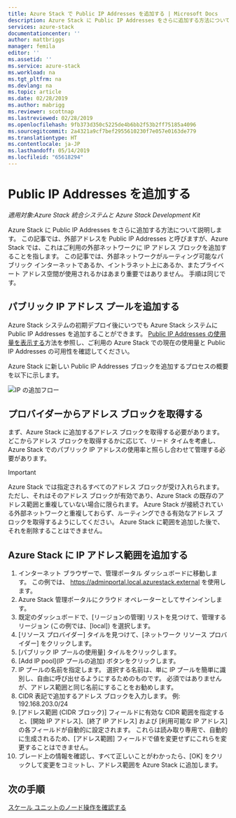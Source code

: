 ```yaml
---
title: Azure Stack で Public IP Addresses を追加する | Microsoft Docs
description: Azure Stack に Public IP Addresses をさらに追加する方法について説明します。
services: azure-stack
documentationcenter: ''
author: mattbriggs
manager: femila
editor: ''
ms.assetid: ''
ms.service: azure-stack
ms.workload: na
ms.tgt_pltfrm: na
ms.devlang: na
ms.topic: article
ms.date: 02/28/2019
ms.author: mabrigg
ms.reviewer: scottnap
ms.lastreviewed: 02/28/2019
ms.openlocfilehash: 9fb373d350c5225de4b6bb2f53b2ff75185a4096
ms.sourcegitcommit: 2a4321a9cf7bef2955610230f7e057e0163de779
ms.translationtype: HT
ms.contentlocale: ja-JP
ms.lasthandoff: 05/14/2019
ms.locfileid: "65618294"
---
```

# <a name="add-public-ip-addresses"></a>Public IP Addresses を追加する
*適用対象:Azure Stack 統合システムと Azure Stack Development Kit*  

Azure Stack に Public IP Addresses をさらに追加する方法について説明します。  この記事では、外部アドレスを Public IP Addresses と呼びますが、Azure Stack では、これはご利用の外部ネットワークに IP アドレス ブロックを追加することを指します。  この記事では、外部ネットワークがルーティング可能なパブリック インターネットであるか、イントラネット上にあるか、またプライベート アドレス空間が使用されるかはあまり重要ではありません。  手順は同じです。 

## <a name="add-a-public-ip-address-pool"></a>パブリック IP アドレス プールを追加する
Azure Stack システムの初期デプロイ後にいつでも Azure Stack システムに Public IP Addresses を追加することができます。 [Public IP Addresses の使用量を表示する](azure-stack-viewing-public-ip-address-consumption.md)方法を参照し、ご利用の Azure Stack での現在の使用量と Public IP Addresses の可用性を確認してください。

Azure Stack に新しい Public IP Addresses ブロックを追加するプロセスの概要を以下に示します。

 ![IP の追加フロー](media/azure-stack-add-ips/flow.PNG)

## <a name="obtain-the-address-block-from-your-provider"></a>プロバイダーからアドレス ブロックを取得する
まず、Azure Stack に追加するアドレス ブロックを取得する必要があります。  どこからアドレス ブロックを取得するかに応じて、リード タイムを考慮し、Azure Stack でのパブリック IP アドレスの使用率と照らし合わせて管理する必要があります。  

> [!IMPORTANT]
> Azure Stack では指定されるすべてのアドレス ブロックが受け入れられます。ただし、それはそのアドレス ブロックが有効であり、Azure Stack の既存のアドレス範囲と重複していない場合に限られます。  Azure Stack が接続されている外部ネットワークと重複しておらず、ルーティングできる有効なアドレス ブロックを取得するようにしてください。  Azure Stack に範囲を追加した後で、それを削除することはできません。

## <a name="add-the-ip-address-range-to-azure-stack"></a>Azure Stack に IP アドレス範囲を追加する

1. インターネット ブラウザーで、管理ポータル ダッシュボードに移動します。  この例では、 https://adminportal.local.azurestack.external を使用します。  
2.  Azure Stack 管理ポータルにクラウド オペレーターとしてサインインします。
3.  既定のダッシュボードで、[リージョンの管理] リストを見つけて、管理するリージョン (この例では、[local]) を選択します。
4.  [リソース プロバイダー] タイルを見つけて、[ネットワーク リソース プロバイダー] をクリックします。
5.  [パブリック IP プールの使用量] タイルをクリックします。
6.  [Add IP pool]\(IP プールの追加\) ボタンをクリックします。
7.  IP プールの名前を指定します。  選択する名前は、単に IP プールを簡単に識別し、自由に呼び出せるようにするためのものです。  必須ではありませんが、アドレス範囲と同じ名前にすることをお勧めします。
8.   CIDR 表記で追加するアドレス ブロックを入力します。  例: 192.168.203.0/24
9.  [アドレス範囲 (CIDR ブロック)] フィールドに有効な CIDR 範囲を指定すると、[開始 IP アドレス]、[終了 IP アドレス] および [利用可能な IP アドレス] の各フィールドが自動的に設定されます。  これらは読み取り専用で、自動的に生成されるため、[アドレス範囲] フィールドで値を変更せずにこれらを変更することはできません。
10. ブレード上の情報を確認し、すべて正しいことがわかったら、[OK] をクリックして変更をコミットし、アドレス範囲を Azure Stack に追加します。


## <a name="next-steps"></a>次の手順 
[スケール ユニットのノード操作を確認する](azure-stack-node-actions.md) 
